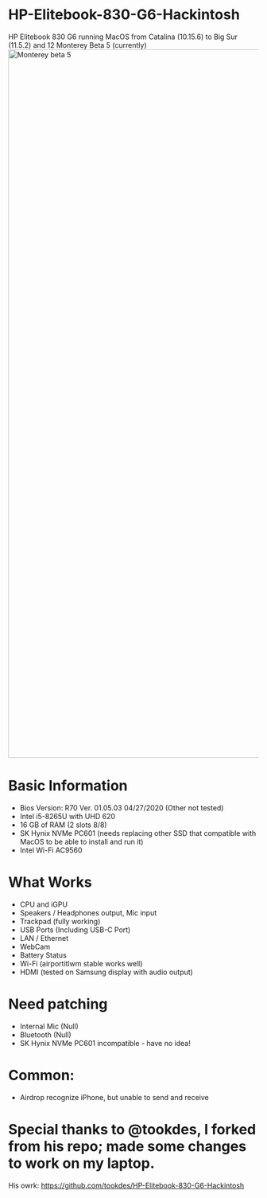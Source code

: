 # HP-Elitebook-830-G6-Hackintosh
HP Elitebook 830 G6 running MacOS from Catalina (10.15.6) to Big Sur (11.5.2) and 12 Monterey Beta 5 (currently)
<img width="1424" alt="Monterey beta 5" src="https://user-images.githubusercontent.com/38579777/131598237-bde90b6c-eb77-4414-9b4a-54d9ed732cb6.png">


# Basic Information
- Bios Version: R70 Ver. 01.05.03 04/27/2020 (Other not tested)
- Intel i5-8265U with UHD 620
- 16 GB of RAM (2 slots 8/8)
- SK Hynix NVMe PC601 (needs replacing other SSD that compatible with MacOS to be able to install and run it)
- Intel Wi-Fi AC9560

# What Works
- CPU and iGPU
- Speakers / Headphones output, Mic input
- Trackpad (fully working)
- USB Ports (Including USB-C Port)
- LAN / Ethernet
- WebCam
- Battery Status
- Wi-Fi (airportitlwm stable works well)
- HDMI (tested on Samsung display with audio output)

# Need patching
- Internal Mic (Null)
- Bluetooth (Null)
- SK Hynix NVMe PC601 incompatible - have no idea!

# Common:
- Airdrop recognize iPhone, but unable to send and receive

# Special thanks to @tookdes, I forked from his repo; made some changes to work on my laptop.
His owrk: https://github.com/tookdes/HP-Elitebook-830-G6-Hackintosh
